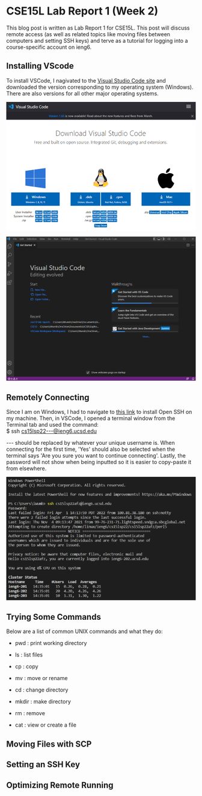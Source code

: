 # CSE15L Lab Report 1 (Week 2)

This blog post is written as Lab Report 1 for CSE15L. This post will discuss remote access (as well as related topics like moving files between computers and setting SSH keys) and terve as a tutorial for logging into a course-specific account on ieng6. 

## Installing VScode
To install VSCode, I nagivated to the [Visual Studio Code site](https://code.visualstudio.com/download) and downloaded the version corresponding to my operating system (Windows). There are also versions for all other major operating systems.

![VSCode Download Page](images\VSCode_Download.png)

![VSCode Home Page](images\VSCode_Home_Page.png)

## Remotely Connecting
Since I am on Windows, I had to navigate to [this link](https://docs.microsoft.com/en-us/windows-server/administration/openssh/openssh_install_firstuse) to install Open SSH on my machine. Then, in VSCode, I opened a terminal window from the Terminal tab and used the command:
<br>
$ ssh cs15lsp22---@ieng6.ucsd.edu

--- should be replaced by whatever your unique username is. When connecting for the first time, 'Yes' should also be selected when the terminal says 'Are you sure you want to continue connecting'. Lastly, the password will not show when being inputted so it is easier to copy-paste it from elsewhere.

![SSH Command and Login](images\SSH.png)

## Trying Some Commands
Below are a list of common UNIX commands and what they do:
* pwd : print working directory
* ls : list files

* cp : copy
* mv : move or rename
* cd : change directory
* mkdir : make directory
* rm : remove
* cat : view or create a file


## Moving Files with SCP

## Setting an SSH Key

## Optimizing Remote Running
